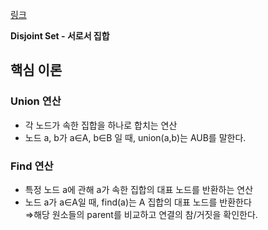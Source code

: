 [링크](https://velog.io/@chosj1526/%EC%95%8C%EA%B3%A0%EB%A6%AC%EC%A6%98-%EC%9C%A0%EB%8B%88%EC%98%A8-%ED%8C%8C%EC%9D%B8%EB%93%9C#-%EC%B5%9C%EC%A0%81%ED%99%94%ED%95%98%EA%B8%B0)

**Disjoint Set - 서로서 집합**

  

## 핵심 이론

### Union 연산

- 각 노드가 속한 집합을 하나로 합치는 연산
- 노드 a, b가 a∈A, b∈B 일 때, union(a,b)는 AUB를 말한다.

### Find 연산

- 특정 노드 a에 관해 a가 속한 집합의 대표 노드를 반환하는 연산
- 노드 a가 a∈A일 때, find(a)는 A 집합의 대표 노드를 반환한다  
    ⇒해당 원소들의 parent를 비교하고 연결의 참/거짓을 확인한다.